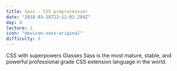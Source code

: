 ```yaml
---
title: Sass - CSS preprocesszor
date: "2018-03-28T22:12:03.284Z"
day: 4
lecture: 2
icon: "devicon-sass-original"
difficulty: 3
---
```


CSS with superpowers Glasses Sass is the most mature, stable, and powerful professional grade CSS extension language in the world.
